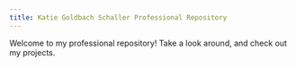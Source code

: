 ```yaml
---
title: Katie Goldbach Schaller Professional Repository
---
```


  Welcome to my professional repository! Take a look around, and check out my projects.
